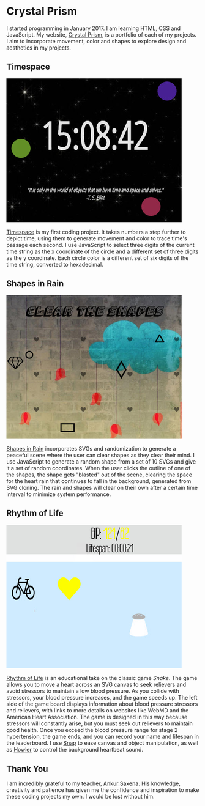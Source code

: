 # Crystal Prism
I started programming in January 2017. I am learning HTML, CSS and JavaScript. My website, [Crystal Prism](http://crystalprism.io), is a portfolio of each of my projects. I aim to incorporate movement, color and shapes to explore design and aesthetics in my projects.

## Timespace
![Timespace](timespace.jpg)

[Timespace](http://crystalprism.io/timespace/index.html) is my first coding project. It takes numbers a step further to depict time, using them to generate movement and color to trace time's passage each second. I use JavaScript to select three digits of the current time string as the x coordinate of the circle and a different set of three digits as the y coordinate. Each circle color is a different set of six digits of the time string, converted to hexadecimal.

## Shapes in Rain
![Shapes in Rain](shapes-in-rain.jpg)

[Shapes in Rain](http://crystalprism.io/shapes-in-rain/index.html) incorporates SVGs and randomization to generate a peaceful scene where the user can clear shapes as they clear their mind. I use JavaScript to generate a random shape from a set of 10 SVGs and give it a set of random coordinates. When the user clicks the outline of one of the shapes, the shape gets "blasted" out of the scene, clearing the space for the heart rain that continues to fall in the background, generated from SVG cloning. The rain and shapes will clear on their own after a certain time interval to minimize system performance.

## Rhythm of Life
![Rhythm of Life](rhythm-of-life.jpg)

[Rhythm of Life](http://crystalprism.io/rhythm-of-life/index.html) is an educational take on the classic game *Snake*. The game allows you to move a heart across an SVG canvas to seek relievers and avoid stressors to maintain a low blood pressure. As you collide with stressors, your blood pressure increases, and the game speeds up. The left side of the game board displays information about blood pressure stressors and relievers, with links to more details on websites like WebMD and the American Heart Association. The game is designed in this way because stressors will constantly arise, but you must seek out relievers to maintain good health. Once you exceed the blood pressure range for stage 2 hypertension, the game ends, and you can record your name and lifespan in the leaderboard. I use [Snap](http://snapsvg.io) to ease canvas and object manipulation, as well as [Howler](https://howlerjs.com) to control the background heartbeat sound.

## Thank You
I am incredibly grateful to my teacher, [Ankur Saxena](https://github.com/as3445). His knowledge, creativity and patience has given me the confidence and inspiration to make these coding projects my own. I would be lost without him.
